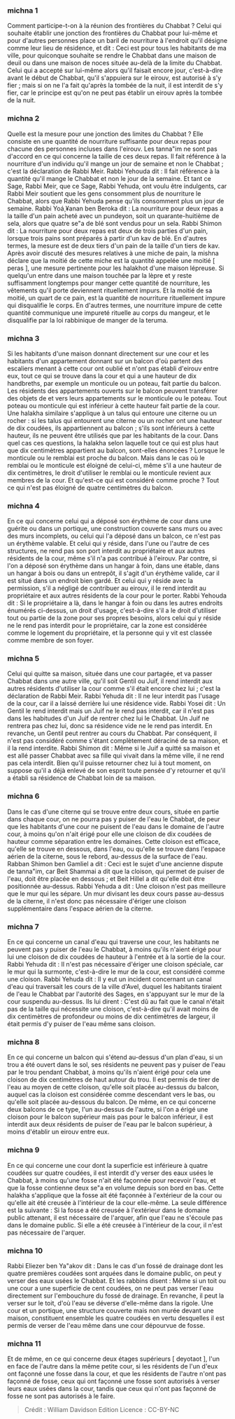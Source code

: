 
### michna 1
Comment participe-t-on à la réunion des frontières du Chabbat ? Celui qui souhaite établir une jonction des frontières du Chabbat pour lui-même et pour d'autres personnes place un baril de nourriture à l'endroit qu'il désigne comme leur lieu de résidence, et dit : Ceci est pour tous les habitants de ma ville, pour quiconque souhaite se rendre le Chabbat dans une maison de deuil ou dans une maison de noces située au-delà de la limite du Chabbat. Celui qui a accepté sur lui-même alors qu'il faisait encore jour, c'est-à-dire avant le début de Chabbat, qu'il s'appuiera sur le eirouv, est autorisé à s'y fier ; mais si on ne l'a fait qu'après la tombée de la nuit, il est interdit de s'y fier, car le principe est qu'on ne peut pas établir un eirouv après la tombée de la nuit.

### michna 2
Quelle est la mesure pour une jonction des limites du Chabbat ? Elle consiste en une quantité de nourriture suffisante pour deux repas pour chacune des personnes incluses dans l'eirouv. Les tanna"im ne sont pas d'accord en ce qui concerne la taille de ces deux repas. Il fait référence à la nourriture d'un individu qu'il mange un jour de semaine et non le Chabbat ; c'est la déclaration de Rabbi Meir. Rabbi Yehouda dit : Il fait référence à la quantité qu'il mange le Chabbat et non le jour de la semaine. Et tant ce Sage, Rabbi Meir, que ce Sage, Rabbi Yehuda, ont voulu être indulgents, car Rabbi Meir soutient que les gens consomment plus de nourriture le Chabbat, alors que Rabbi Yehuda pense qu'ils consomment plus un jour de semaine. Rabbi Yoá¸¥anan ben Beroka dit : La nourriture pour deux repas a la taille d'un pain acheté avec un pundeyon, soit un quarante-huitième de sela, alors que quatre se"a de blé sont vendus pour un sela. Rabbi Shimon dit : La nourriture pour deux repas est deux de trois parties d'un pain, lorsque trois pains sont préparés à partir d'un kav de blé. En d'autres termes, la mesure est de deux tiers d'un pain de la taille d'un tiers de kav. Après avoir discuté des mesures relatives à une miche de pain, la mishna déclare que la moitié de cette miche est la quantité appelée une moitié [ peras ], une mesure pertinente pour les halakhot d'une maison lépreuse. Si quelqu'un entre dans une maison touchée par la lèpre et y reste suffisamment longtemps pour manger cette quantité de nourriture, les vêtements qu'il porte deviennent rituellement impurs. Et la moitié de sa moitié, un quart de ce pain, est la quantité de nourriture rituellement impure qui disqualifie le corps. En d'autres termes, une nourriture impure de cette quantité communique une impureté rituelle au corps du mangeur, et le disqualifie par la loi rabbinique de manger de la teruma.

### michna 3
Si les habitants d'une maison donnant directement sur une cour et les habitants d'un appartement donnant sur un balcon d'où partent des escaliers menant à cette cour ont oublié et n'ont pas établi d'eirouv entre eux, tout ce qui se trouve dans la cour et qui a une hauteur de dix handbreths, par exemple un monticule ou un poteau, fait partie du balcon. Les résidents des appartements ouverts sur le balcon peuvent transférer des objets de et vers leurs appartements sur le monticule ou le poteau. Tout poteau ou monticule qui est inférieur à cette hauteur fait partie de la cour. Une halakha similaire s'applique à un talus qui entoure une citerne ou un rocher : si les talus qui entourent une citerne ou un rocher ont une hauteur de dix coudées, ils appartiennent au balcon ; s'ils sont inférieurs à cette hauteur, ils ne peuvent être utilisés que par les habitants de la cour. Dans quel cas ces questions, la halakha selon laquelle tout ce qui est plus haut que dix centimètres appartient au balcon, sont-elles énoncées ? Lorsque le monticule ou le remblai est proche du balcon. Mais dans le cas où le remblai ou le monticule est éloigné de celui-ci, même s'il a une hauteur de dix centimètres, le droit d'utiliser le remblai ou le monticule revient aux membres de la cour. Et qu'est-ce qui est considéré comme proche ? Tout ce qui n'est pas éloigné de quatre centimètres du balcon.

### michna 4
En ce qui concerne celui qui a déposé son érythème de cour dans une guérite ou dans un portique, une construction couverte sans murs ou avec des murs incomplets, ou celui qui l'a déposé dans un balcon, ce n'est pas un érythème valable. Et celui qui y réside, dans l'une ou l'autre de ces structures, ne rend pas son port interdit au propriétaire et aux autres résidents de la cour, même s'il n'a pas contribué à l'eirouv. Par contre, si l'on a déposé son érythème dans un hangar à foin, dans une étable, dans un hangar à bois ou dans un entrepôt, il s'agit d'un érythème valide, car il est situé dans un endroit bien gardé. Et celui qui y réside avec la permission, s'il a négligé de contribuer au eirouv, il le rend interdit au propriétaire et aux autres résidents de la cour pour le porter. Rabbi Yehouda dit : Si le propriétaire a là, dans le hangar à foin ou dans les autres endroits énumérés ci-dessus, un droit d'usage, c'est-à-dire s'il a le droit d'utiliser tout ou partie de la zone pour ses propres besoins, alors celui qui y réside ne le rend pas interdit pour le propriétaire, car la zone est considérée comme le logement du propriétaire, et la personne qui y vit est classée comme membre de son foyer.

### michna 5
Celui qui quitte sa maison, située dans une cour partagée, et va passer Chabbat dans une autre ville, qu'il soit Gentil ou Juif, il rend interdit aux autres résidents d'utiliser la cour comme s'il était encore chez lui ; c'est la déclaration de Rabbi Meir. Rabbi Yehuda dit : Il ne leur interdit pas l'usage de la cour, car il a laissé derrière lui une résidence vide. Rabbi Yosei dit : Un Gentil le rend interdit mais un Juif ne le rend pas interdit, car il n'est pas dans les habitudes d'un Juif de rentrer chez lui le Chabbat. Un Juif ne rentrera pas chez lui, donc sa résidence vide ne le rend pas interdit. En revanche, un Gentil peut rentrer au cours du Chabbat. Par conséquent, il n'est pas considéré comme s'étant complètement déraciné de sa maison, et il la rend interdite. Rabbi Shimon dit : Même si le Juif a quitté sa maison et est allé passer Chabbat avec sa fille qui vivait dans la même ville, il ne rend pas cela interdit. Bien qu'il puisse retourner chez lui à tout moment, on suppose qu'il a déjà enlevé de son esprit toute pensée d'y retourner et qu'il a établi sa résidence de Chabbat loin de sa maison.

### michna 6
Dans le cas d'une citerne qui se trouve entre deux cours, située en partie dans chaque cour, on ne pourra pas y puiser de l'eau le Chabbat, de peur que les habitants d'une cour ne puisent de l'eau dans le domaine de l'autre cour, à moins qu'on n'ait érigé pour elle une cloison de dix coudées de hauteur comme séparation entre les domaines. Cette cloison est efficace, qu'elle se trouve en dessous, dans l'eau, ou qu'elle se trouve dans l'espace aérien de la citerne, sous le rebord, au-dessus de la surface de l'eau. Rabban Shimon ben Gamliel a dit : Ceci est le sujet d'une ancienne dispute de tanna"im, car Beit Shammai a dit que la cloison, qui permet de puiser de l'eau, doit être placée en dessous ; et Beit Hillel a dit qu'elle doit être positionnée au-dessus. Rabbi Yehuda a dit : Une cloison n'est pas meilleure que le mur qui les sépare. Un mur divisant les deux cours passe au-dessus de la citerne, il n'est donc pas nécessaire d'ériger une cloison supplémentaire dans l'espace aérien de la citerne.

### michna 7
En ce qui concerne un canal d'eau qui traverse une cour, les habitants ne peuvent pas y puiser de l'eau le Chabbat, à moins qu'ils n'aient érigé pour lui une cloison de dix coudées de hauteur à l'entrée et à la sortie de la cour. Rabbi Yehuda dit : Il n'est pas nécessaire d'ériger une cloison spéciale, car le mur qui la surmonte, c'est-à-dire le mur de la cour, est considéré comme une cloison. Rabbi Yehuda dit : Il y eut un incident concernant un canal d'eau qui traversait les cours de la ville d'Avel, duquel les habitants tiraient de l'eau le Chabbat par l'autorité des Sages, en s'appuyant sur le mur de la cour suspendu au-dessus. Ils lui dirent : C'est dû au fait que le canal n'était pas de la taille qui nécessite une cloison, c'est-à-dire qu'il avait moins de dix centimètres de profondeur ou moins de dix centimètres de largeur, il était permis d'y puiser de l'eau même sans cloison.

### michna 8
En ce qui concerne un balcon qui s'étend au-dessus d'un plan d'eau, si un trou a été ouvert dans le sol, ses résidents ne peuvent pas y puiser de l'eau par le trou pendant Chabbat, à moins qu'ils n'aient érigé pour cela une cloison de dix centimètres de haut autour du trou. Il est permis de tirer de l'eau au moyen de cette cloison, qu'elle soit placée au-dessus du balcon, auquel cas la cloison est considérée comme descendant vers le bas, ou qu'elle soit placée au-dessous du balcon. De même, en ce qui concerne deux balcons de ce type, l'un au-dessus de l'autre, si l'on a érigé une cloison pour le balcon supérieur mais pas pour le balcon inférieur, il est interdit aux deux résidents de puiser de l'eau par le balcon supérieur, à moins d'établir un eirouv entre eux.

### michna 9
En ce qui concerne une cour dont la superficie est inférieure à quatre coudées sur quatre coudées, il est interdit d'y verser des eaux usées le Chabbat, à moins qu'une fosse n'ait été façonnée pour recevoir l'eau, et que la fosse contienne deux se"a en volume depuis son bord en bas. Cette halakha s'applique que la fosse ait été façonnée à l'extérieur de la cour ou qu'elle ait été creusée à l'intérieur de la cour elle-même. La seule différence est la suivante : Si la fosse a été creusée à l'extérieur dans le domaine public attenant, il est nécessaire de l'arquer, afin que l'eau ne s'écoule pas dans le domaine public. Si elle a été creusée à l'intérieur de la cour, il n'est pas nécessaire de l'arquer.

### michna 10
Rabbi Eliezer ben Ya"akov dit : Dans le cas d'un fossé de drainage dont les quatre premières coudées sont arquées dans le domaine public, on peut y verser des eaux usées le Chabbat. Et les rabbins disent : Même si un toit ou une cour a une superficie de cent coudées, on ne peut pas verser l'eau directement sur l'embouchure du fossé de drainage. En revanche, il peut la verser sur le toit, d'où l'eau se déverse d'elle-même dans la rigole. Une cour et un portique, une structure couverte mais non murée devant une maison, constituent ensemble les quatre coudées en vertu desquelles il est permis de verser de l'eau même dans une cour dépourvue de fosse.

### michna 11
Et de même, en ce qui concerne deux étages supérieurs [ deyotaot ], l'un en face de l'autre dans la même petite cour, si les résidents de l'un d'eux ont façonné une fosse dans la cour, et que les résidents de l'autre n'ont pas façonné de fosse, ceux qui ont façonné une fosse sont autorisés à verser leurs eaux usées dans la cour, tandis que ceux qui n'ont pas façonné de fosse ne sont pas autorisés à le faire.

>Crédit : William Davidson Edition
>Licence : CC-BY-NC